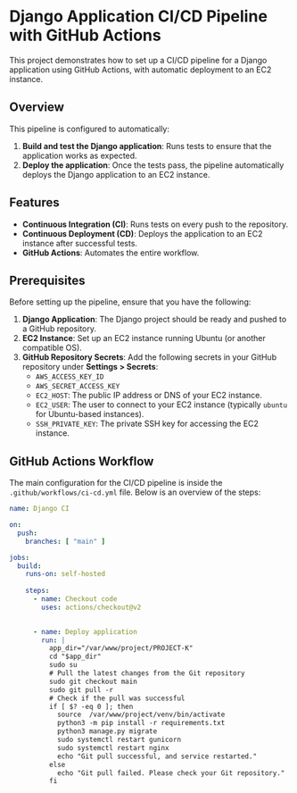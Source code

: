 # Django Application CI/CD Pipeline with GitHub Actions

This project demonstrates how to set up a CI/CD pipeline for a Django application using GitHub Actions, with automatic deployment to an EC2 instance.

## Overview

This pipeline is configured to automatically:

1. **Build and test the Django application**: Runs tests to ensure that the application works as expected.
2. **Deploy the application**: Once the tests pass, the pipeline automatically deploys the Django application to an EC2 instance.

## Features

- **Continuous Integration (CI)**: Runs tests on every push to the repository.
- **Continuous Deployment (CD)**: Deploys the application to an EC2 instance after successful tests.
- **GitHub Actions**: Automates the entire workflow.

## Prerequisites

Before setting up the pipeline, ensure that you have the following:

1. **Django Application**: The Django project should be ready and pushed to a GitHub repository.
2. **EC2 Instance**: Set up an EC2 instance running Ubuntu (or another compatible OS).
3. **GitHub Repository Secrets**: Add the following secrets in your GitHub repository under **Settings > Secrets**:
   - `AWS_ACCESS_KEY_ID`
   - `AWS_SECRET_ACCESS_KEY`
   - `EC2_HOST`: The public IP address or DNS of your EC2 instance.
   - `EC2_USER`: The user to connect to your EC2 instance (typically `ubuntu` for Ubuntu-based instances).
   - `SSH_PRIVATE_KEY`: The private SSH key for accessing the EC2 instance.

## GitHub Actions Workflow

The main configuration for the CI/CD pipeline is inside the `.github/workflows/ci-cd.yml` file. Below is an overview of the steps:

```yaml
name: Django CI

on:
  push:
    branches: [ "main" ]

jobs:
  build:
    runs-on: self-hosted
   
    steps:
      - name: Checkout code
        uses: actions/checkout@v2

        
      - name: Deploy application
        run: |
          app_dir="/var/www/project/PROJECT-K"
          cd "$app_dir"
          sudo su
          # Pull the latest changes from the Git repository
          sudo git checkout main
          sudo git pull -r
          # Check if the pull was successful
          if [ $? -eq 0 ]; then
            source  /var/www/project/venv/bin/activate
            python3 -m pip install -r requirements.txt
            python3 manage.py migrate
            sudo systemctl restart gunicorn
            sudo systemctl restart nginx
            echo "Git pull successful, and service restarted."
          else
            echo "Git pull failed. Please check your Git repository."
          fi
